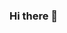 ### Hi there 👋

<!--
**kanakgoel36/kanakgoel36** is a ✨ _special_ ✨ repository because its `README.md` (this file) appears on your GitHub profile.

Here are some ideas to get you started:

- 🔭 I’m currently working on Software Development
- 🌱 I’m currently learning everything
- 👯 I’m looking to collaborate with open source developers
- 🤔 I’m looking for help with a new job in software development
- 📫 2021 Goals: Getting a SDE job 
- ⚡ Fun fact: I love competitive coding and web development.


